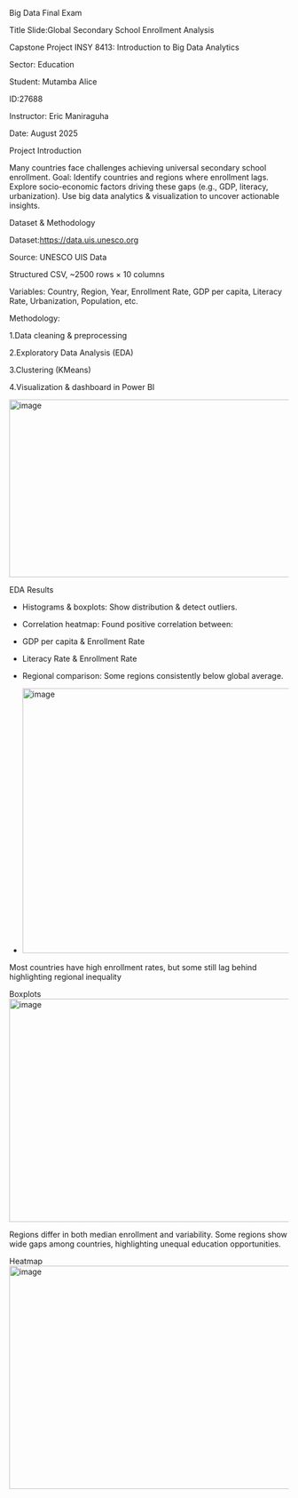 Big Data Final Exam

Title Slide:Global Secondary School Enrollment Analysis

Capstone Project   INSY 8413: Introduction to Big Data Analytics

Sector: Education

Student: Mutamba Alice

ID:27688

Instructor: Eric Maniraguha

Date: August 2025

Project Introduction

Many countries face challenges achieving universal secondary school enrollment.
Goal: Identify countries and regions where enrollment lags.
Explore socio-economic factors driving these gaps (e.g., GDP, literacy, urbanization).
Use big data analytics & visualization to uncover actionable insights.

Dataset & Methodology

Dataset:https://data.uis.unesco.org

Source: UNESCO UIS Data

Structured CSV, ~2500 rows × 10 columns

Variables: Country, Region, Year, Enrollment Rate, GDP per capita, Literacy Rate, Urbanization, Population, etc.

Methodology:

1.Data cleaning & preprocessing

2.Exploratory Data Analysis (EDA)

3.Clustering (KMeans)

4.Visualization & dashboard in Power BI

<img width="991" height="320" alt="image" src="https://github.com/user-attachments/assets/5bd6b8b6-9bac-48b8-87a7-b304867e74b5" />

EDA Results

- Histograms & boxplots: Show distribution & detect outliers.
 
- Correlation heatmap: Found positive correlation between:
 
- GDP per capita & Enrollment Rate
  
- Literacy Rate & Enrollment Rate
  
- Regional comparison: Some regions consistently below global average.

- <img width="1016" height="477" alt="image" src="https://github.com/user-attachments/assets/fdb55284-2820-41fc-b060-00f787080caf" />

Most countries have high enrollment rates, but some still lag behind highlighting regional inequality

Boxplots
<img width="919" height="402" alt="image" src="https://github.com/user-attachments/assets/a3c84b36-1208-4c82-a3ad-7196999a9775" />

Regions differ in both median enrollment and variability. Some regions show wide gaps among countries, highlighting unequal education opportunities.



Heatmap
<img width="830" height="402" alt="image" src="https://github.com/user-attachments/assets/e1378dbd-78cc-425b-b799-72f74a0a54e7" />




